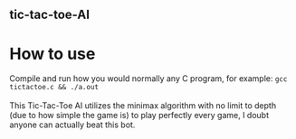## tic-tac-toe-AI
# How to use  
Compile and run how you would normally any C program, for example: ```gcc tictactoe.c && ./a.out```
<br><br>
This Tic-Tac-Toe AI utilizes the minimax algorithm with no limit to depth (due to how simple the game is) to play perfectly every game, I doubt anyone can actually beat this bot.
